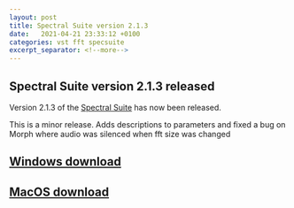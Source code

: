 ```yaml
---
layout: post
title: Spectral Suite version 2.1.3
date:   2021-04-21 23:33:12 +0100
categories: vst fft specsuite
excerpt_separator: <!--more-->
---
```


<section>
<h1>Spectral Suite version 2.1.3 released</h1>
<p>Version 2.1.3 of the <a href="/spectralsuite">Spectral Suite</a> has now been released.</p>
<p>This is a minor release. Adds descriptions to parameters and fixed a bug on Morph where audio was silenced when fft size was changed</p>
<!--more-->

<a href="https://github.com/andrewreeman/SpectralSuite/releases/download/2.1.3-Windows/SpectralSuite-2.1.3.zip"><h2>Windows download</h2></a>
<a href="https://github.com/andrewreeman/SpectralSuite/releases/download/2.1.3-OSX/Spectral.Suite.v2.1.3.pkg"><h2>MacOS download</h2></a>

</section>
